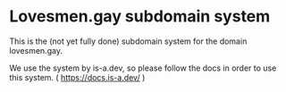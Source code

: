 # Lovesmen.gay subdomain system
This is the (not yet fully done) subdomain system for the domain lovesmen.gay.

We use the system by is-a.dev, so please follow the docs in order to use this system. ( https://docs.is-a.dev/ )
